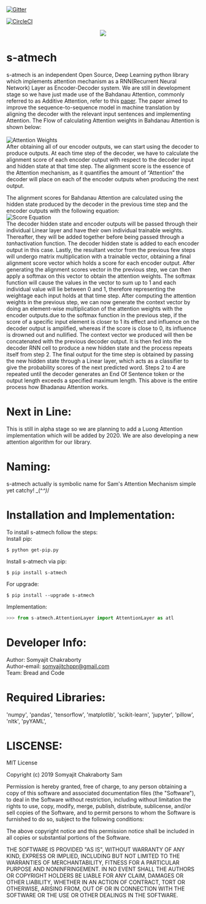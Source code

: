 [![Gitter](https://badges.gitter.im/s-atmech/community.svg)](https://gitter.im/s-atmech/community?utm_source=badge&utm_medium=badge&utm_campaign=pr-badge)

[![CircleCI](https://circleci.com/gh/Samsomyajit/s-atmech/tree/master.svg?style=svg)](https://circleci.com/gh/Samsomyajit/s-atmech/tree/master)

 <p align="center">
  <img  src="https://github.com/Samsomyajit/s-atmech/blob/master/Misc/logo.png">
</p>

# s-atmech
s-atmech is an independent Open Source, Deep Learning python library which implements attention mechanism as a RNN(Recurrent Neural Network) Layer as Encoder-Decoder system. We are still in development stage so we have just made use of the Bahdanau Attention, commonly referred to as Additive Attention, refer to this [paper](https://arxiv.org/pdf/1409.0473.pdf). The paper aimed to improve the sequence-to-sequence model in machine translation by aligning the decoder with the relevant input sentences and implementing Attention. The Flow of calculating Attention weights in Bahdanau Attention is shown below:<br>
<br>
![Attention Weights](https://github.com/Samsomyajit/s-atmech/blob/master/Misc/Slide50.jpg)<br>
After obtaining all of our encoder outputs, we can start using the decoder to produce outputs. At each time step of the decoder, we have to calculate the alignment score of each encoder output with respect to the decoder input and hidden state at that time step. The alignment score is the essence of the Attention mechanism, as it quantifies the amount of “Attention” the decoder will place on each of the encoder outputs when producing the next output.

The alignment scores for Bahdanau Attention are calculated using the hidden state produced by the decoder in the previous time step and the encoder outputs with the following equation:<br>
![Score Equation](https://github.com/Samsomyajit/s-atmech/blob/master/Misc/score.JPG)<br>
The decoder hidden state and encoder outputs will be passed through their individual Linear layer and have their own individual trainable weights. Thereafter, they will be added together before being passed through a <i>tanh</i>activation function. The decoder hidden state is added to each encoder output in this case. Lastly, the resultant vector from the previous few steps will undergo matrix multiplication with a trainable vector, obtaining a final alignment score vector which holds a score for each encoder output. After generating the alignment scores vector in the previous step, we can then apply a softmax on this vector to obtain the attention weights. The softmax function will cause the values in the vector to sum up to 1 and each individual value will lie between 0 and 1, therefore representing the weightage each input holds at that time step. After computing the attention weights in the previous step, we can now generate the context vector by doing an element-wise multiplication of the attention weights with the encoder outputs.due to the softmax function in the previous step, if the score of a specific input element is closer to 1 its effect and influence on the decoder output is amplified, whereas if the score is close to 0, its influence is drowned out and nullified. The context vector we produced will then be concatenated with the previous decoder output. It is then fed into the decoder RNN cell to produce a new hidden state and the process repeats itself from step 2. The final output for the time step is obtained by passing the new hidden state through a Linear layer, which acts as a classifier to give the probability scores of the next predicted word. Steps 2 to 4 are repeated until the decoder generates an End Of Sentence token or the output length exceeds a specified maximum length. This above is the entire process how Bhadanau Attention works.

# Next in Line:
This is still in alpha stage so we are planning to add a Luong Attention implementation which will be added by 2020. We are also developing a new attention algorithm for our library.

# Naming:
s-atmech actually is symbolic name for Sam's Attention Mechanism simple yet catchy! \_(^_^)_/

# Installation and Implementation:
To install s-atmech follow the steps:<br>
Install pip:
```
$ python get-pip.py
```
Install s-atmech via pip:
```
$ pip install s-atmech
```
For upgrade:
```
$ pip install --upgrade s-atmech
```
Implementation:
```python
>>> from s-atmech.AttentionLayer import AttentionLayer as atl
```
  
# Developer Info:
Author: Somyajit Chakraborty<br>
Author-email: somyajitchppr@gmail.com<br>
Team: Bread and Code

# Required Libraries:
  'numpy',
          'pandas',
          'tensorflow',
          'matplotlib',
          'scikit-learn',
          'jupyter',
          'pillow',
          'nltk',
          'pyYAML',


# LISCENSE:
MIT License

Copyright (c) 2019 Somyajit Chakraborty Sam

Permission is hereby granted, free of charge, to any person obtaining a copy
of this software and associated documentation files (the "Software"), to deal
in the Software without restriction, including without limitation the rights
to use, copy, modify, merge, publish, distribute, sublicense, and/or sell
copies of the Software, and to permit persons to whom the Software is
furnished to do so, subject to the following conditions:

The above copyright notice and this permission notice shall be included in all
copies or substantial portions of the Software.

THE SOFTWARE IS PROVIDED "AS IS", WITHOUT WARRANTY OF ANY KIND, EXPRESS OR
IMPLIED, INCLUDING BUT NOT LIMITED TO THE WARRANTIES OF MERCHANTABILITY,
FITNESS FOR A PARTICULAR PURPOSE AND NONINFRINGEMENT. IN NO EVENT SHALL THE
AUTHORS OR COPYRIGHT HOLDERS BE LIABLE FOR ANY CLAIM, DAMAGES OR OTHER
LIABILITY, WHETHER IN AN ACTION OF CONTRACT, TORT OR OTHERWISE, ARISING FROM,
OUT OF OR IN CONNECTION WITH THE SOFTWARE OR THE USE OR OTHER DEALINGS IN THE
SOFTWARE.


